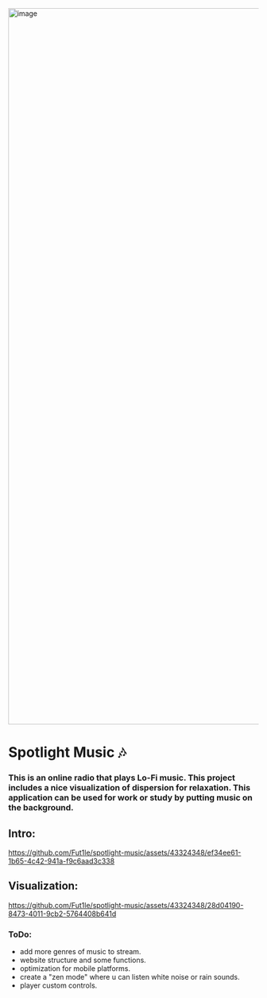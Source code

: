 <img width="1440" alt="image" src="https://github.com/Fut1le/spotlight-music/assets/43324348/c96c9e45-6924-412e-afc2-2fe989a7cef3">

# Spotlight Music 🎶
### This is an online radio that plays Lo-Fi music. This project includes a nice visualization of dispersion for relaxation. This application can be used for work or study by putting music on the background.


## Intro:
https://github.com/Fut1le/spotlight-music/assets/43324348/ef34ee61-1b65-4c42-941a-f9c6aad3c338

## Visualization:
https://github.com/Fut1le/spotlight-music/assets/43324348/28d04190-8473-4011-9cb2-5764408b641d

### ToDo:
- add more genres of music to stream.
- website structure and some functions.
- optimization for mobile platforms.
- create a "zen mode" where u can listen white noise or rain sounds.
- player custom controls.

